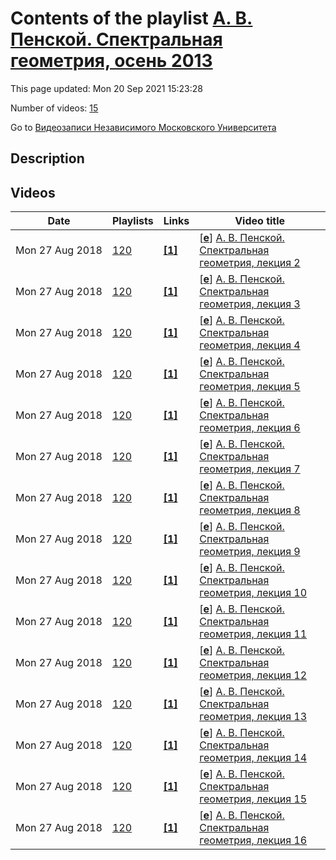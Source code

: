 # Contents of the playlist [А. В. Пенской. Спектральная геометрия, осень 2013](https://www.youtube.com/playlist?list=PLp9ABVh6_x4E072B1k_iKUtAmsDfsmk0r)

This page updated: Mon 20 Sep 2021 15:23:28

Number of videos: [15](#videos)

Go to [Видеозаписи Независимого Московского Университета](../README.md)

## Description



## Videos

|Date|Playlists|Links|Video title|
|---|---|---|---|
| Mon&nbsp;27&nbsp;Aug&nbsp;2018 | [120](../playlists/120 "А. В. Пенской. Спектральная геометрия, осень 2013") | [**[1]**](http://ium.mccme.ru/f13/penskoi-f13.html) | [[**e**](https://studio.youtube.com/video/_WWWUWL6s1o/edit "Edit")] [А. В. Пенской. Спектральная геометрия, лекция 2](https://www.youtube.com/watch?v=_WWWUWL6s1o&list=PLp9ABVh6_x4E072B1k_iKUtAmsDfsmk0r "Спецкурс НМУ на английском языке.&#013;14 сентября 2013 г. 11:00, НМУ 304 (Большой Власьевский пер., 11)&#013;http://ium.mccme.ru/f13/penskoi-f13.html") |
| Mon&nbsp;27&nbsp;Aug&nbsp;2018 | [120](../playlists/120 "А. В. Пенской. Спектральная геометрия, осень 2013") | [**[1]**](http://ium.mccme.ru/f13/penskoi-f13.html) | [[**e**](https://studio.youtube.com/video/sWhI20M-7SA/edit "Edit")] [А. В. Пенской. Спектральная геометрия, лекция 3](https://www.youtube.com/watch?v=sWhI20M-7SA&list=PLp9ABVh6_x4E072B1k_iKUtAmsDfsmk0r "Спецкурс НМУ на английском языке.&#013;21 сентября 2013 г. 11:00, НМУ 304 (Большой Власьевский пер., 11)&#013;http://ium.mccme.ru/f13/penskoi-f13.html") |
| Mon&nbsp;27&nbsp;Aug&nbsp;2018 | [120](../playlists/120 "А. В. Пенской. Спектральная геометрия, осень 2013") | [**[1]**](http://ium.mccme.ru/f13/penskoi-f13.html) | [[**e**](https://studio.youtube.com/video/k__5_fJvOlw/edit "Edit")] [А. В. Пенской. Спектральная геометрия, лекция 4](https://www.youtube.com/watch?v=k__5_fJvOlw&list=PLp9ABVh6_x4E072B1k_iKUtAmsDfsmk0r "Спецкурс НМУ на английском языке.&#013;28 сентября 2013 г. 11:00, НМУ 304 (Большой Власьевский пер., 11)&#013;http://ium.mccme.ru/f13/penskoi-f13.html") |
| Mon&nbsp;27&nbsp;Aug&nbsp;2018 | [120](../playlists/120 "А. В. Пенской. Спектральная геометрия, осень 2013") | [**[1]**](http://ium.mccme.ru/f13/penskoi-f13.html) | [[**e**](https://studio.youtube.com/video/QIwja2ES-QU/edit "Edit")] [А. В. Пенской. Спектральная геометрия, лекция 5](https://www.youtube.com/watch?v=QIwja2ES-QU&list=PLp9ABVh6_x4E072B1k_iKUtAmsDfsmk0r "Спецкурс НМУ на английском языке.&#013;5 октября 2013 г. 11:00, НМУ 304 (Большой Власьевский пер., 11)&#013;http://ium.mccme.ru/f13/penskoi-f13.html") |
| Mon&nbsp;27&nbsp;Aug&nbsp;2018 | [120](../playlists/120 "А. В. Пенской. Спектральная геометрия, осень 2013") | [**[1]**](http://ium.mccme.ru/f13/penskoi-f13.html) | [[**e**](https://studio.youtube.com/video/ddSB4p7E4RM/edit "Edit")] [А. В. Пенской. Спектральная геометрия, лекция 6](https://www.youtube.com/watch?v=ddSB4p7E4RM&list=PLp9ABVh6_x4E072B1k_iKUtAmsDfsmk0r "Спецкурс НМУ на английском языке.&#013;12 октября 2013 г. 11:00, НМУ 304 (Большой Власьевский пер., 11)&#013;http://ium.mccme.ru/f13/penskoi-f13.html") |
| Mon&nbsp;27&nbsp;Aug&nbsp;2018 | [120](../playlists/120 "А. В. Пенской. Спектральная геометрия, осень 2013") | [**[1]**](http://ium.mccme.ru/f13/penskoi-f13.html) | [[**e**](https://studio.youtube.com/video/zBcUdMUgV3o/edit "Edit")] [А. В. Пенской. Спектральная геометрия, лекция 7](https://www.youtube.com/watch?v=zBcUdMUgV3o&list=PLp9ABVh6_x4E072B1k_iKUtAmsDfsmk0r "Спецкурс НМУ на английском языке.&#013;19 октября 2013 г. 11:00, НМУ 304 (Большой Власьевский пер., 11)&#013;http://ium.mccme.ru/f13/penskoi-f13.html") |
| Mon&nbsp;27&nbsp;Aug&nbsp;2018 | [120](../playlists/120 "А. В. Пенской. Спектральная геометрия, осень 2013") | [**[1]**](http://ium.mccme.ru/f13/penskoi-f13.html) | [[**e**](https://studio.youtube.com/video/8-14jZGuxMk/edit "Edit")] [А. В. Пенской. Спектральная геометрия, лекция 8](https://www.youtube.com/watch?v=8-14jZGuxMk&list=PLp9ABVh6_x4E072B1k_iKUtAmsDfsmk0r "Спецкурс НМУ на английском языке.&#013;26 октября 2013 г. 11:00, НМУ 304 (Большой Власьевский пер., 11)&#013;http://ium.mccme.ru/f13/penskoi-f13.html") |
| Mon&nbsp;27&nbsp;Aug&nbsp;2018 | [120](../playlists/120 "А. В. Пенской. Спектральная геометрия, осень 2013") | [**[1]**](http://ium.mccme.ru/f13/penskoi-f13.html) | [[**e**](https://studio.youtube.com/video/T3F8Envuof4/edit "Edit")] [А. В. Пенской. Спектральная геометрия, лекция 9](https://www.youtube.com/watch?v=T3F8Envuof4&list=PLp9ABVh6_x4E072B1k_iKUtAmsDfsmk0r "Спецкурс НМУ на английском языке.&#013;2 ноября 2013 г. 11:00, НМУ 304 (Большой Власьевский пер., 11)&#013;http://ium.mccme.ru/f13/penskoi-f13.html") |
| Mon&nbsp;27&nbsp;Aug&nbsp;2018 | [120](../playlists/120 "А. В. Пенской. Спектральная геометрия, осень 2013") | [**[1]**](http://ium.mccme.ru/f13/penskoi-f13.html) | [[**e**](https://studio.youtube.com/video/3ks_Ny4Nu2Y/edit "Edit")] [А. В. Пенской. Спектральная геометрия, лекция 10](https://www.youtube.com/watch?v=3ks_Ny4Nu2Y&list=PLp9ABVh6_x4E072B1k_iKUtAmsDfsmk0r "Спецкурс НМУ на английском языке.&#013;9 ноября 2013 г. 11:00, НМУ 304 (Большой Власьевский пер., 11)&#013;http://ium.mccme.ru/f13/penskoi-f13.html") |
| Mon&nbsp;27&nbsp;Aug&nbsp;2018 | [120](../playlists/120 "А. В. Пенской. Спектральная геометрия, осень 2013") | [**[1]**](http://ium.mccme.ru/f13/penskoi-f13.html) | [[**e**](https://studio.youtube.com/video/rCs81Vmsuf4/edit "Edit")] [А. В. Пенской. Спектральная геометрия, лекция 11](https://www.youtube.com/watch?v=rCs81Vmsuf4&list=PLp9ABVh6_x4E072B1k_iKUtAmsDfsmk0r "Спецкурс НМУ на английском языке.&#013;16 ноября 2013 г. 11:00, НМУ 304 (Большой Власьевский пер., 11)&#013;http://ium.mccme.ru/f13/penskoi-f13.html") |
| Mon&nbsp;27&nbsp;Aug&nbsp;2018 | [120](../playlists/120 "А. В. Пенской. Спектральная геометрия, осень 2013") | [**[1]**](http://ium.mccme.ru/f13/penskoi-f13.html) | [[**e**](https://studio.youtube.com/video/sEddi1Gm12A/edit "Edit")] [А. В. Пенской. Спектральная геометрия, лекция 12](https://www.youtube.com/watch?v=sEddi1Gm12A&list=PLp9ABVh6_x4E072B1k_iKUtAmsDfsmk0r "Спецкурс НМУ на английском языке.&#013;23 ноября 2013 г. 11:00, НМУ 304 (Большой Власьевский пер., 11)&#013;http://ium.mccme.ru/f13/penskoi-f13.html") |
| Mon&nbsp;27&nbsp;Aug&nbsp;2018 | [120](../playlists/120 "А. В. Пенской. Спектральная геометрия, осень 2013") | [**[1]**](http://ium.mccme.ru/f13/penskoi-f13.html) | [[**e**](https://studio.youtube.com/video/n_H53IuC9Zk/edit "Edit")] [А. В. Пенской. Спектральная геометрия, лекция 13](https://www.youtube.com/watch?v=n_H53IuC9Zk&list=PLp9ABVh6_x4E072B1k_iKUtAmsDfsmk0r "Спецкурс НМУ на английском языке.&#013;30 ноября 2013 г. 11:00, НМУ 304 (Большой Власьевский пер., 11)&#013;http://ium.mccme.ru/f13/penskoi-f13.html") |
| Mon&nbsp;27&nbsp;Aug&nbsp;2018 | [120](../playlists/120 "А. В. Пенской. Спектральная геометрия, осень 2013") | [**[1]**](http://ium.mccme.ru/f13/penskoi-f13.html) | [[**e**](https://studio.youtube.com/video/JuW1aIQsJVQ/edit "Edit")] [А. В. Пенской. Спектральная геометрия, лекция 14](https://www.youtube.com/watch?v=JuW1aIQsJVQ&list=PLp9ABVh6_x4E072B1k_iKUtAmsDfsmk0r "Спецкурс НМУ на английском языке.&#013;7 декабря 2013 г. 11:00, НМУ 304 (Большой Власьевский пер., 11)&#013;http://ium.mccme.ru/f13/penskoi-f13.html") |
| Mon&nbsp;27&nbsp;Aug&nbsp;2018 | [120](../playlists/120 "А. В. Пенской. Спектральная геометрия, осень 2013") | [**[1]**](http://ium.mccme.ru/f13/penskoi-f13.html) | [[**e**](https://studio.youtube.com/video/AcNnryYaozI/edit "Edit")] [А. В. Пенской. Спектральная геометрия, лекция 15](https://www.youtube.com/watch?v=AcNnryYaozI&list=PLp9ABVh6_x4E072B1k_iKUtAmsDfsmk0r "Спецкурс НМУ на английском языке.&#013;14 декабря 2013 г. 11:00, НМУ 304 (Большой Власьевский пер., 11)&#013;http://ium.mccme.ru/f13/penskoi-f13.html") |
| Mon&nbsp;27&nbsp;Aug&nbsp;2018 | [120](../playlists/120 "А. В. Пенской. Спектральная геометрия, осень 2013") | [**[1]**](http://ium.mccme.ru/f13/penskoi-f13.html) | [[**e**](https://studio.youtube.com/video/_RQQpkp6mcc/edit "Edit")] [А. В. Пенской. Спектральная геометрия, лекция 16](https://www.youtube.com/watch?v=_RQQpkp6mcc&list=PLp9ABVh6_x4E072B1k_iKUtAmsDfsmk0r "Спецкурс НМУ на английском языке.&#013;21 декабря 2013 г. 11:00, НМУ 304 (Большой Власьевский пер., 11)&#013;http://ium.mccme.ru/f13/penskoi-f13.html") |
